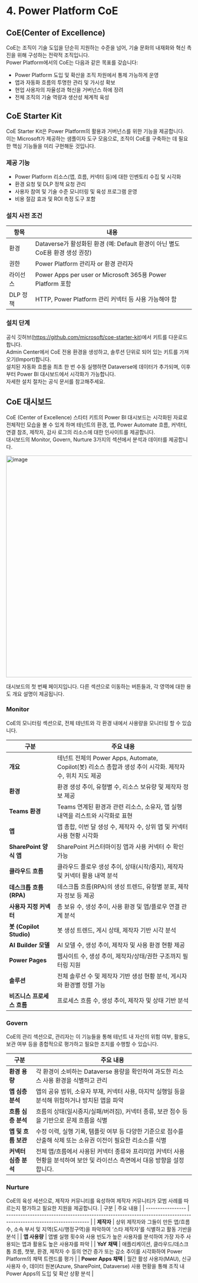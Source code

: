 # 4. Power Platform CoE

## CoE(Center of Excellence)
CoE는 조직이 기술 도입을 단순히 지원하는 수준을 넘어, 기술 문화의 내재화와 혁신 촉진을 위해 구성하는 전략적 조직입니다.  
Power Platform에서의 CoE는 다음과 같은 목표를 갖습니다:
- Power Platform 도입 및 확산을 조직 차원에서 통제 가능하게 운영
- 앱과 자동화 흐름의 투명한 관리 및 가시성 확보
- 현업 사용자의 자율성과 혁신을 거버넌스 하에 장려
- 전체 조직의 기술 역량과 생산성 체계적 육성

## CoE Starter Kit
CoE Starter Kit은 Power Platform의 활용과 거버넌스를 위한 기능을 제공합니다.  
이는 Microsoft가 제공하는 샘플이자 도구 모음으로, 조직이 CoE를 구축하는 데 필요한 핵심 기능들을 미리 구현해둔 것입니다.  

### 제공 기능
- Power Platform 리소스(앱, 흐름, 커넥터 등)에 대한 인벤토리 수집 및 시각화
- 환경 요청 및 DLP 정책 요청 관리
- 사용자 참여 및 기술 수준 모니터링 및 육성 프로그램 운영
- 비용 절감 효과 및 ROI 측정 도구 포함

### 설치 사전 조건
| 항목     | 내용                                                                      |
| -------- | ------------------------------------------------------------------------- |
| 환경     | Dataverse가 활성화된 환경 (예: Default 환경이 아닌 별도 CoE용 환경 생성 권장) |
| 권한     | Power Platform 관리자 or 환경 관리자                                       |
| 라이선스 | Power Apps per user or Microsoft 365용 Power Platform 포함                 |
| DLP 정책 | HTTP, Power Platform 관리 커넥터 등 사용 가능해야 함                        |
  
### 설치 단계
공식 깃허브(https://github.com/microsoft/coe-starter-kit)에서 키트를 다운로드합니다.  
Admin Center에서 CoE 전용 환경을 생성하고, 솔루션 단위로 되어 있는 키트를 가져오기(Import)합니다.  
설치된 자동화 흐름을 최초 한 번 수동 실행하면 Dataverse에 데이터가 추가되며, 이후부터 Power BI 대시보드에서 시각화가 가능합니다.  
자세한 설치 절차는 공식 문서를 참고해주세요.


## CoE 대시보드
CoE (Center of Excellence) 스타터 키트의 Power BI 대시보드는 시각화된 자료로 전체적인 모습을 볼 수 있게 하며 테넌트의 환경, 앱, Power Automate 흐름, 커넥터, 연결 참조, 제작자, 감사 로그의 리소스에 대한 인사이트를 제공합니다.  
대시보드의 Monitor, Govern, Nurture 3가지의 섹션에서 분석과 데이터를 제공합니다.

<img width="600" alt="image" src="https://github.com/user-attachments/assets/2cd13917-9384-4d17-862a-53aa4b3541be" />

대시보드의 첫 번째 페이지입니다. 다른 섹션으로 이동하는 버튼들과, 각 영역에 대한 용도 개요 설명이 제공됩니다.

### Monitor

CoE의 모니터링 섹션으로, 전체 테넌트와 각 환경 내에서 사용량을 모니터링 할 수 있습니다.  

| 구분                     | 주요 내용                                                                       |
| ---------------------- | --------------------------------------------------------------------------- |
| **개요**                 | 테넌트 전체의 Power Apps, Automate, Copilot(봇) 리소스 총합과 생성 추이 시각화. 제작자 수, 위치 지도 제공 |
| **환경**                 | 환경 생성 추이, 유형별 수, 리소스 보유량 및 제작자 정보 제공                                        |
| **Teams 환경**           | Teams 연계된 환경과 관련 리소스, 소유자, 앱 실행 내역을 리스트와 시각화로 표현                            |
| **앱**                  | 앱 총합, 이번 달 생성 수, 제작자 수, 상위 앱 및 커넥터 사용 현황 시각화                                |
| **SharePoint 양식 앱**    | SharePoint 커스터마이징 앱과 사용 커넥터 수 확인 가능                                         |
| **클라우드 흐름**            | 클라우드 플로우 생성 추이, 상태(시작/중지), 제작자 및 커넥터 활용 내역 분석                               |
| **데스크톱 흐름 (RPA)**      | 데스크톱 흐름(RPA)의 생성 트렌드, 유형별 분포, 제작자 정보 등 제공                                   |
| **사용자 지정 커넥터**         | 총 보유 수, 생성 추이, 사용 환경 및 앱/플로우 연결 관계 분석                                       |
| **봇 (Copilot Studio)** | 봇 생성 트렌드, 게시 상태, 제작자 기반 시각 분석                                               |
| **AI Builder 모델**      | AI 모델 수, 생성 추이, 제작자 및 사용 환경 현황 제공                                           |
| **Power Pages**        | 웹사이트 수, 생성 추이, 제작자/상태/권한 구조까지 필터링 지원                                        |
| **솔루션**                | 전체 솔루션 수 및 제작자 기반 생성 현황 분석, 게시자와 환경별 정렬 가능                                  |
| **비즈니스 프로세스 흐름**       | 프로세스 흐름 수, 생성 추이, 제작자 및 상태 기반 분석                                            |




### Govern
CoE의 관리 섹션으로, 관리자는 이 기능들을 통해 테넌트 내 자산의 위험 여부, 활용도, 보관 여부 등을 종합적으로 평가하고 필요한 조치를 수행할 수 있습니다.

| 구분        | 주요 내용                                                               |
| ------------- | ----------------------------------------------------------------------- |
| **환경 용량**     | 각 환경이 소비하는 Dataverse 용량을 확인하여 과도한 리소스 사용 환경을 식별하고 관리                |
| **앱 심층 분석**   | 앱의 공유 범위, 소유자 부재, 커넥터 사용, 마지막 실행일 등을 분석해 위험하거나 방치된 앱을 파악       |
| **흐름 심층 분석**  | 흐름의 상태(일시중지/실패/버려짐), 커넥터 종류, 보관 점수 등을 기반으로 문제 흐름을 식별    |
| **앱 및 흐름 보관** | 수정 이력, 실행 기록, 템플릿 여부 등 다양한 기준으로 점수를 산출해 삭제 또는 소유권 이전이 필요한 리소스를 식별   |
| **커넥터 심층 분석** | 전체 앱/흐름에서 사용된 커넥터 종류와 프리미엄 커넥터 사용 현황을 분석하여 보안 및 라이선스 측면에서 대응 방향을 설정합니다. |



### Nurture

CoE의 육성 세션으로, 제작자 커뮤니티를 육성하여 제작자 커뮤니티가 모범 사례를 따르는지 평가하고 필요한 지원을 제공합니다.
| 구분            | 주요 내용                                                                                                         |
| ----------------- | ----------------------------------------------------------------------------------------------------------------- |
| **제작자**           | 상위 제작자와 그들이 만든 앱/흐름 수, 소속 부서 및 지역(도시/행정구역)을 파악하여 ‘스타 제작자’를 식별하고 활동 기반을 분석    |
| **앱 사용량**         | 앱별 실행 횟수와 사용 빈도가 높은 사용자를 분석하여 가장 자주 사용되는 앱과 활용도 높은 사용자를 파악 |
| **YoY 채택**        | 애플리케이션, 클라우드/데스크톱 흐름, 챗봇, 환경, 제작자 수 등의 연간 증가 또는 감소 추이를 시각화하여 Power Platform의 채택 트렌드를 평가 |
| **Power Apps 채택** | 월간 활성 사용자(MAU), 신규 사용자 수, 데이터 원본(Azure, SharePoint, Dataverse) 사용 현황을 통해 조직 내 Power Apps의 도입 및 확산 상황 분석 |


